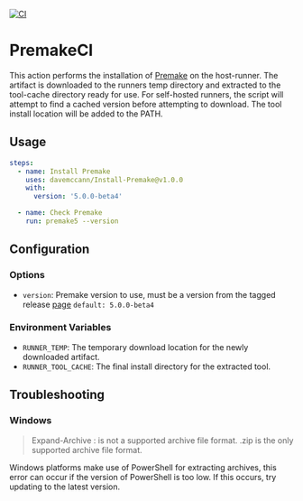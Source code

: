 [![CI](https://github.com/davemccann/Install-Premake/actions/workflows/ci.yml/badge.svg)](https://github.com/davemccann/Install-Premake/actions/workflows/ci.yml)

# PremakeCI

This action performs the installation of [Premake](https://github.com/premake/premake-core/) on the host-runner. The artifact is downloaded to the runners temp directory and extracted to the tool-cache directory ready for use. For self-hosted runners, the script will attempt to find a cached version before attempting to download. The tool install location will be added to the PATH.

## Usage

```yaml
steps:
  - name: Install Premake
    uses: davemccann/Install-Premake@v1.0.0
    with:
      version: '5.0.0-beta4'

  - name: Check Premake
    run: premake5 --version
```
## Configuration

### Options

- `version`: Premake version to use, must be a version from the tagged release [page](https://github.com/premake/premake-core/tags) `default: 5.0.0-beta4`

### Environment Variables

- `RUNNER_TEMP`: The temporary download location for the newly downloaded artifact.
- `RUNNER_TOOL_CACHE`: The final install directory for the extracted tool.

## Troubleshooting

### Windows

> Expand-Archive :  is not a supported archive file format. .zip is the only supported archive file format.

Windows platforms make use of PowerShell for extracting archives, this error can occur if the version of PowerShell is too low. If this occurs, try updating to the latest version.


